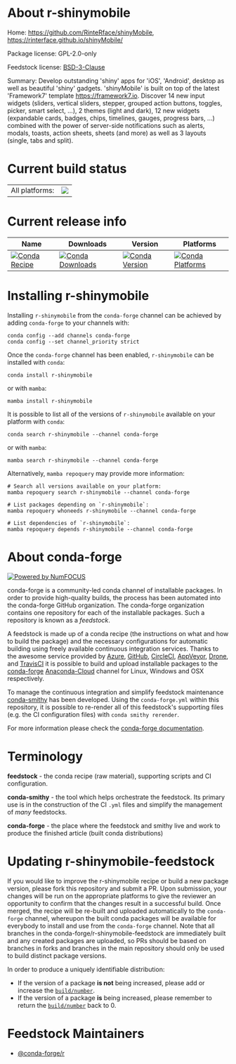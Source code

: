 About r-shinymobile
===================

Home: https://github.com/RinteRface/shinyMobile, https://rinterface.github.io/shinyMobile/

Package license: GPL-2.0-only

Feedstock license: [BSD-3-Clause](https://github.com/conda-forge/r-shinymobile-feedstock/blob/main/LICENSE.txt)

Summary: Develop outstanding 'shiny' apps for 'iOS', 'Android', desktop as well as beautiful 'shiny' gadgets. 'shinyMobile' is built on top of the latest 'Framework7' template <https://framework7.io>. Discover 14 new input widgets (sliders, vertical sliders, stepper, grouped action buttons, toggles, picker, smart select, ...), 2 themes (light and dark), 12 new widgets (expandable cards, badges, chips, timelines, gauges, progress bars, ...) combined with the power of server-side notifications such as alerts, modals, toasts, action sheets, sheets (and more) as well as 3 layouts (single, tabs and split).

Current build status
====================


<table><tr><td>All platforms:</td>
    <td>
      <a href="https://dev.azure.com/conda-forge/feedstock-builds/_build/latest?definitionId=17970&branchName=main">
        <img src="https://dev.azure.com/conda-forge/feedstock-builds/_apis/build/status/r-shinymobile-feedstock?branchName=main">
      </a>
    </td>
  </tr>
</table>

Current release info
====================

| Name | Downloads | Version | Platforms |
| --- | --- | --- | --- |
| [![Conda Recipe](https://img.shields.io/badge/recipe-r--shinymobile-green.svg)](https://anaconda.org/conda-forge/r-shinymobile) | [![Conda Downloads](https://img.shields.io/conda/dn/conda-forge/r-shinymobile.svg)](https://anaconda.org/conda-forge/r-shinymobile) | [![Conda Version](https://img.shields.io/conda/vn/conda-forge/r-shinymobile.svg)](https://anaconda.org/conda-forge/r-shinymobile) | [![Conda Platforms](https://img.shields.io/conda/pn/conda-forge/r-shinymobile.svg)](https://anaconda.org/conda-forge/r-shinymobile) |

Installing r-shinymobile
========================

Installing `r-shinymobile` from the `conda-forge` channel can be achieved by adding `conda-forge` to your channels with:

```
conda config --add channels conda-forge
conda config --set channel_priority strict
```

Once the `conda-forge` channel has been enabled, `r-shinymobile` can be installed with `conda`:

```
conda install r-shinymobile
```

or with `mamba`:

```
mamba install r-shinymobile
```

It is possible to list all of the versions of `r-shinymobile` available on your platform with `conda`:

```
conda search r-shinymobile --channel conda-forge
```

or with `mamba`:

```
mamba search r-shinymobile --channel conda-forge
```

Alternatively, `mamba repoquery` may provide more information:

```
# Search all versions available on your platform:
mamba repoquery search r-shinymobile --channel conda-forge

# List packages depending on `r-shinymobile`:
mamba repoquery whoneeds r-shinymobile --channel conda-forge

# List dependencies of `r-shinymobile`:
mamba repoquery depends r-shinymobile --channel conda-forge
```


About conda-forge
=================

[![Powered by
NumFOCUS](https://img.shields.io/badge/powered%20by-NumFOCUS-orange.svg?style=flat&colorA=E1523D&colorB=007D8A)](https://numfocus.org)

conda-forge is a community-led conda channel of installable packages.
In order to provide high-quality builds, the process has been automated into the
conda-forge GitHub organization. The conda-forge organization contains one repository
for each of the installable packages. Such a repository is known as a *feedstock*.

A feedstock is made up of a conda recipe (the instructions on what and how to build
the package) and the necessary configurations for automatic building using freely
available continuous integration services. Thanks to the awesome service provided by
[Azure](https://azure.microsoft.com/en-us/services/devops/), [GitHub](https://github.com/),
[CircleCI](https://circleci.com/), [AppVeyor](https://www.appveyor.com/),
[Drone](https://cloud.drone.io/welcome), and [TravisCI](https://travis-ci.com/)
it is possible to build and upload installable packages to the
[conda-forge](https://anaconda.org/conda-forge) [Anaconda-Cloud](https://anaconda.org/)
channel for Linux, Windows and OSX respectively.

To manage the continuous integration and simplify feedstock maintenance
[conda-smithy](https://github.com/conda-forge/conda-smithy) has been developed.
Using the ``conda-forge.yml`` within this repository, it is possible to re-render all of
this feedstock's supporting files (e.g. the CI configuration files) with ``conda smithy rerender``.

For more information please check the [conda-forge documentation](https://conda-forge.org/docs/).

Terminology
===========

**feedstock** - the conda recipe (raw material), supporting scripts and CI configuration.

**conda-smithy** - the tool which helps orchestrate the feedstock.
                   Its primary use is in the construction of the CI ``.yml`` files
                   and simplify the management of *many* feedstocks.

**conda-forge** - the place where the feedstock and smithy live and work to
                  produce the finished article (built conda distributions)


Updating r-shinymobile-feedstock
================================

If you would like to improve the r-shinymobile recipe or build a new
package version, please fork this repository and submit a PR. Upon submission,
your changes will be run on the appropriate platforms to give the reviewer an
opportunity to confirm that the changes result in a successful build. Once
merged, the recipe will be re-built and uploaded automatically to the
`conda-forge` channel, whereupon the built conda packages will be available for
everybody to install and use from the `conda-forge` channel.
Note that all branches in the conda-forge/r-shinymobile-feedstock are
immediately built and any created packages are uploaded, so PRs should be based
on branches in forks and branches in the main repository should only be used to
build distinct package versions.

In order to produce a uniquely identifiable distribution:
 * If the version of a package **is not** being increased, please add or increase
   the [``build/number``](https://docs.conda.io/projects/conda-build/en/latest/resources/define-metadata.html#build-number-and-string).
 * If the version of a package **is** being increased, please remember to return
   the [``build/number``](https://docs.conda.io/projects/conda-build/en/latest/resources/define-metadata.html#build-number-and-string)
   back to 0.

Feedstock Maintainers
=====================

* [@conda-forge/r](https://github.com/conda-forge/r/)

